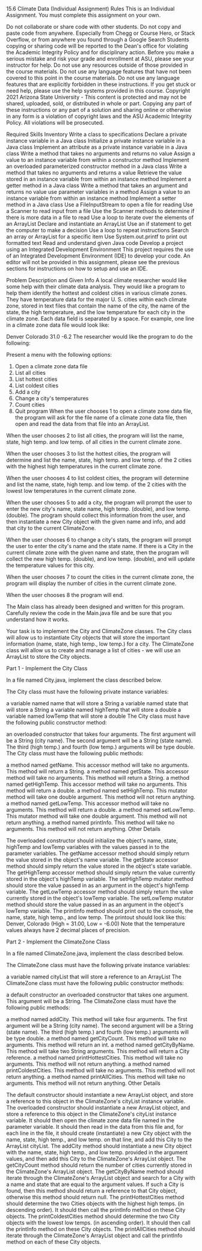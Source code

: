 15.6 Climate Data (Individual Assignment)
Rules
This is an Individual Assignment. You must complete this assignment on your own.

Do not collaborate or share code with other students.
Do not copy and paste code from anywhere.
Especially from Chegg or Course Hero, or Stack Overflow, or from anywhere you found through a Google Search
Students copying or sharing code will be reported to the Dean's office
for violating the Academic Integrity Policy and for disciplinary action.
Before you make a serious mistake and risk your grade and enrollment at ASU, please see your instructor for help.
Do not use any resources outside of those provided in the course materials.
Do not use any language features that have not been covered to this point in the course materials.
Do not use any language features that are explicitly forbidden in these instructions.
If you get stuck or need help, please use the help systems provided in this course.
Copyright 2021 Arizona State University - This content is protected and may not be shared, uploaded, sold, or distributed in whole or part. Copying any part of these instructions or any part of a solution and sharing online or otherwise in any form is a violation of copyright laws and the ASU Academic Integrity Policy. All violations will be prosecuted.

Required Skills Inventory
Write a class to specifications
Declare a private instance variable in a Java class
Initialize a private instance variable in a Java class
Implement an attribute as a private instance variable in a Java class
Write a method that takes no arguments and returns no value
Assign a value to an instance variable from within a constructor method
Implement an overloaded parameterized constructor method in a Java class
Write a method that takes no arguments and returns a value
Retrieve the value stored in an instance variable from within an instance method
Implement a getter method in a Java class
Write a method that takes an argument and returns no value
use parameter variables in a method
Assign a value to an instance variable from within an instance method
Implement a setter method in a Java class
Use a FileInputStream to open a file for reading
Use a Scanner to read input from a file
Use the Scanner methods to determine if there is more data in a file to read
Use a loop to iterate over the elements of an ArrayList
Declare and instantiate an ArrayList
Use an if statement to get the computer to make a decision
Use a loop to repeat instructions
Search an array or ArrayList for a specific item
Use System.out.printf to print out formatted text
Read and understand given Java code
Develop a project using an Integrated Development Environment
This project requires the use of an Integrated Development Environment (IDE) to develop your code. An editor will not be provided in this assignment, please see the previous sections for instructions on how to setup and use an IDE.

Problem Description and Given Info
A local climate researcher would like some help with their climate data analysis. They would like a program to help them identify the hottest and coldest cities in various climate zones. They have temperature data for the major U. S. cities within each climate zone, stored in text files that contain the name of the city, the name of the state, the high temperature, and the low temperature for each city in the climate zone. Each data field is separated by a space. For example, one line in a climate zone data file would look like:

Denver Colorado 31.0 -6.2
The researcher would like the program to do the following:

Present a menu with the following options:

1. Open a climate zone data file
2. List all cities
3. List hottest cities
4. List coldest cities
5. Add a city
6. Change a city's temperatures
7. Count cities
8. Quit program
When the user chooses 1 to open a climate zone data file, the program will ask for the file name of a climate zone data file, then open and read the data from that file into an ArrayList.

When the user chooses 2 to list all cities, the program will list the name, state, high temp. and low temp. of all cities in the current climate zone.

When the user chooses 3 to list the hottest cities, the program will determine and list the name, state, high temp. and low temp. of the 2 cities with the highest high temperatures in the current climate zone.

When the user chooses 4 to list coldest cities, the program will determine and list the name, state, high temp. and low temp. of the 2 cities with the lowest low temperatures in the current climate zone.

When the user chooses 5 to add a city, the program will prompt the user to enter the new city's name, state name, high temp. (double), and low temp. (double). The program should collect this information from the user, and then instantiate a new City object with the given name and info, and add that city to the current ClimateZone.

When the user chooses 6 to change a city's stats, the program will prompt the user to enter the city's name and the state name. If there is a City in the current climate zone with the given name and state, then the program will collect the new high temp. (double), and low temp. (double), and will update the temperature values for this city.

When the user chooses 7 to count the cities in the current climate zone, the program will display the number of cities in the current climate zone.

When the user chooses 8 the program will end.

The Main class has already been designed and written for this program. Carefully review the code in the Main.java file and be sure that you understand how it works.

Your task is to implement the City and ClimateZone classes. The City class will allow us to instantiate City objects that will store the important information (name, state, high temp., low temp.) for a city. The ClimateZone class will allow us to create and manage a list of cities - we will use an ArrayList<City> to store the City objects.

Part 1 - Implement the City Class

In a file named City.java, implement the class described below.

The City class must have the following private instance variables:

a variable named name that will store a String
a variable named state that will store a String
a variable named highTemp that will store a double
a variable named lowTemp that will store a double
The City class must have the following public constructor method:

an overloaded constructor that takes four arguments. The first argument will be a String (city name). The second argument will be a String (state name). The third (high temp.) and fourth (low temp.) arguments will be type double.
The City class must have the following public methods:

a method named getName. This accessor method will take no arguments. This method will return a String.
a method named getState. This accessor method will take no arguments. This method will return a String.
a method named getHighTemp. This accessor method will take no arguments. This method will return a double.
a method named setHighTemp. This mutator method will take one double argument. This method will not return anything.
a method named getLowTemp. This accessor method will take no arguments. This method will return a double.
a method named setLowTemp. This mutator method will take one double argument. This method will not return anything.
a method named printInfo. This method will take no arguments. This method will not return anything.
Other Details

The overloaded constructor should initialize the object's name, state, highTemp and lowTemp variables with the values passed in to the parameter variables.
The getName accessor method should simply return the value stored in the object's name variable.
The getState accessor method should simply return the value stored in the object's state variable.
The getHighTemp accessor method should simply return the value currently stored in the object's highTemp variable.
The setHighTemp mutator method should store the value passed in as an argument in the object's highTemp variable.
The getLowTemp accessor method should simply return the value currently stored in the object's lowTemp variable.
The setLowTemp mutator method should store the value passed in as an argument in the object's lowTemp variable.
The printInfo method should print out to the console, the name, state, high temp., and low temp. The printout should look like this:
Denver, Colorado (High = 31.00, Low = -6.00)
Note that the temperature values always have 2 decimal places of precision.

Part 2 - Implement the ClimateZone Class

In a file named ClimateZone.java, implement the class described below.

The ClimateZone class must have the following private instance variables:

a variable named cityList that will store a reference to an ArrayList<City>
The ClimateZone class must have the following public constructor methods:

a default constructor
an overloaded constructor that takes one argument. This argument will be a String.
The ClimateZone class must have the following public methods:

a method named addCity. This method will take four arguments. The first argument will be a String (city name). The second argument will be a String (state name). The third (high temp.) and fourth (low temp.) arguments will be type double.
a method named getCityCount. This method will take no arguments. This method will return an int.
a method named getCityByName. This method will take two String arguments. This method will return a City reference.
a method named printHottestCities. This method will take no arguments. This method will not return anything.
a method named printColdestCities. This method will take no arguments. This method will not return anything.
a method named printAllCities. This method will take no arguments. This method will not return anything.
Other Details

The default constructor should instantiate a new ArrayList object, and store a reference to this object in the ClimateZone's cityList instance variable.
The overloaded constructor should instantiate a new ArrayList object, and store a reference to this object in the ClimateZone's cityList instance variable. It should then open the climate zone data file named in the parameter variable. It should then read in the data from this file and, for each line in the file, it should create (instantiate) a new City object with the name, state, high temp., and low temp. on that line, and add this City to the ArrayList cityList.
The addCity method should instantiate a new City object with the name, state, high temp., and low temp. provided in the argument values, and then add this City to the ClimateZone's ArrayList<City> object.
The getCityCount method should return the number of cities currently stored in the ClimateZone's ArrayList<City> object.
The getCityByName method should iterate through the ClimateZone's ArrayList<City> object and search for a City with a name and state that are equal to the argument values. If such a City is found, then this method should return a reference to that City object, otherwise this method should return null.
The printHottestCities method should determine the two Cities objects with the highest high temps. (in descending order). It should then call the printInfo method on these City objects.
The printColdestCities method should determine the two City objects with the lowest low temps. (in ascending order). It should then call the printInfo method on these City objects.
The printAllCities method should iterate through the ClimateZone's ArrayList<City> object and call the printInfo method on each of these City objects.